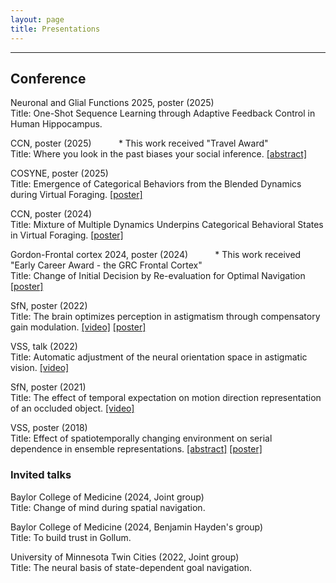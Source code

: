 ```yaml
---
layout: page
title: Presentations
---
```


***

## Conference

Neuronal and Glial Functions 2025, poster (2025) <br>
Title: One-Shot Sequence Learning through Adaptive Feedback Control in Human Hippocampus. <br>

CCN, poster (2025) &nbsp;&nbsp;&nbsp;&nbsp;&nbsp;&nbsp;&nbsp;&nbsp;&nbsp; * This work received "Travel Award"  <br>
Title: Where you look in the past biases your social inference. [[abstract]](https://2025.ccneuro.org/abstract_pdf/Son_2025_Where_look_past_biases_social_inference.pdf)<br>

COSYNE, poster (2025) <br>
Title: Emergence of Categorical Behaviors from the Blended Dynamics during Virtual Foraging. [[poster]](https://drive.google.com/file/d/1qt6dWvYx2divb1lVxhfRFGhSgXntEaSQ/view?usp=sharing) <br>

CCN, poster (2024) <br>
Title: Mixture of Multiple Dynamics Underpins Categorical Behavioral States in Virtual Foraging. [[poster]](https://drive.google.com/file/d/1PKWZXMNxkJwP_Z3njse5SY9RPEKfbQRe/view?usp=sharing) <br>

Gordon-Frontal cortex 2024, poster (2024) &nbsp;&nbsp;&nbsp;&nbsp;&nbsp;&nbsp;&nbsp;&nbsp;&nbsp; * This work received "Early Career Award - the GRC Frontal Cortex"  <br>
Title: Change of Initial Decision by Re-evaluation for Optimal Navigation [[poster]](https://drive.google.com/file/d/1PLDdTS4kiPkgLBM-bWtMygCC5T4ZLwaX/view?usp=sharing) <br>

SfN, poster (2022) <br>
Title: The brain optimizes perception in astigmatism through compensatory gain modulation. [[video]](https://youtu.be/1we8NadNxqU) [[poster]](https://drive.google.com/file/d/1MN05koFoey5cuhuKoPGWrTHrCNL8TcQI/view?usp=sharing) <br>

VSS, talk (2022) <br>
Title: Automatic adjustment of the neural orientation space in astigmatic vision. [[video]](https://youtu.be/iO4vFkADv6E) <br>

SfN, poster (2021) <br>
Title: The effect of temporal expectation on motion direction representation of an occluded object. [[video]](https://www.youtube.com/watch?v=za12HqT5_gA) <br>

VSS, poster (2018) <br>
Title: Effect of spatiotemporally changing environment on serial dependence in ensemble representations. [[abstract]](https://jov.arvojournals.org/article.aspx?articleid=2699069) [[poster]](https://drive.google.com/file/d/12lPcHovDV4zPp7LffBWsmiESxxpupSz-/view?usp=sharing) <br>

### Invited talks

Baylor College of Medicine (2024, Joint group) <br>
Title: Change of mind during spatial navigation. <br>

Baylor College of Medicine (2024, Benjamin Hayden's group) <br>
Title: To build trust in Gollum. <br>

University of Minnesota Twin Cities (2022, Joint group) <br>
Title: The neural basis of state-dependent goal navigation. <br>
